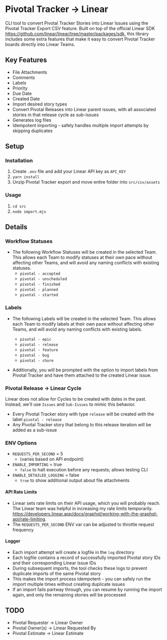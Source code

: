 # Pivotal Tracker -> Linear
CLI tool to convert Pivotal Tracker Stories into Linear Issues using the Pivotal Tracker Export CSV feature. Built on top of the official Linear SDK https://github.com/linear/linear/tree/master/packages/sdk, this library includes some extra features that make it easy to convert Pivotal Tracker boards directly into Linear Teams.

## Key Features
- File Attachments
- Comments
- Labels
- Priority
- Due Date
- Created Date
- Import desired story types
- Convert Pivotal Releases into Linear parent issues, with all associated stories in that release cycle as sub-issues
- Generates log files
- Idempotent importing - safely handles multiple import attempts by skipping duplicates

## Setup
### Installation
1. Create `.env` file and add your Linear API key as `API_KEY`
2. `yarn install`
3. Unzip Pivotal Tracker export and move entire folder into `src/csv/assets`

### Usage
1. `cd src`
2. `node import.mjs`

## Details
### Workflow Statuses
- The following Workflow Statuses will be created in the selected Team. This allows each Team to modify statuses at their own pace without affecting other Teams, and will avoid any naming conflicts with existing statuses.
  - `pivotal - accepted`
  - `pivotal - unscheduled`
  - `pivotal - finished`
  - `pivotal - planned`
  - `pivotal - started`

### Labels
- The following Labels will be created in the selected Team. This allows each Team to modify labels at their own pace without affecting other Teams, and will avoid any naming conflicts with existing labels.
  - `pivotal - epic`
  - `pivotal - release`
  - `pivotal - feature`
  - `pivotal - bug`
  - `pivotal - chore`

- Additionally, you will be prompted with the option to import labels from Pivotal Tracker and have them attached to the created Linear issue.


### Pivotal Release -> Linear Cycle
Linear does not allow for Cycles to be created with dates in the past. Instead, we'll use `Issues` and `Sub-Issues` to mimic this behavior.
  - Every Pivotal Tracker story with type `release` will be created with the label `pivotal - release`
  - Any Pivotal Tracker story that belong to this release iteration will be added as a sub-issue

### ENV Options
- `REQUESTS_PER_SECOND` = 5
  - (varies based on API endpoint)
- `ENABLE_IMPORTING` = true
  - `false` to halt execution before any requests; allows testing CLI
- `ENABLE_DETAILED_LOGGING` = false
  - `true` to show additional output about file attachments

#### API Rate Limits
- Linear sets rate limits on their API usage, which you will probably reach. The Linear team was helpful in increasing my rate limits temporarily. https://developers.linear.app/docs/graphql/working-with-the-graphql-api/rate-limiting.
- The `REQUESTS_PER_SECOND` ENV var can be adjusted to throttle request frequency

#### Logger
- Each import attempt will create a logfile in the `log` directory
- Each logfile contains a record of successfully imported Pivotal story IDs and their corresponding Linear issue IDs
- During subsequent imports, the tool checks these logs to prevent duplicate imports of the same Pivotal story
- This makes the import process idempotent - you can safely run the import multiple times without creating duplicate issues
- If an import fails partway through, you can resume by running the import again, and only the remaining stories will be processed

## TODO
- Pivotal Requester -> Linear Owner
- Pivotal Owner(s) -> Linear Requested By
- Pivotal Estimate -> Linear Estimate
